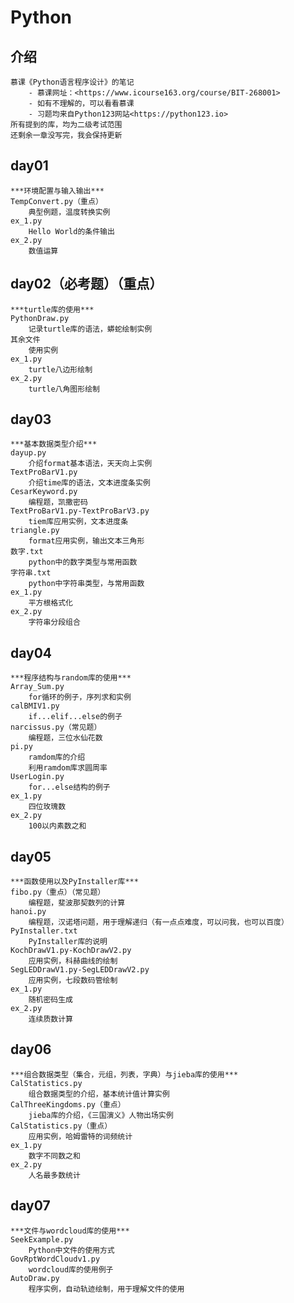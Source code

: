 # Python

## 介绍

    慕课《Python语言程序设计》的笔记
        - 慕课网址：<https://www.icourse163.org/course/BIT-268001>
        - 如有不理解的，可以看看慕课
        - 习题均来自Python123网站<https://python123.io>
    所有提到的库，均为二级考试范围
    还剩余一章没写完，我会保持更新

## day01

    ***环境配置与输入输出***
    TempConvert.py（重点）
        典型例题，温度转换实例
    ex_1.py
        Hello World的条件输出
    ex_2.py
        数值运算

## day02（必考题）（重点）

    ***turtle库的使用***
    PythonDraw.py
        记录turtle库的语法，蟒蛇绘制实例
    其余文件
        使用实例
    ex_1.py
        turtle八边形绘制
    ex_2.py
        turtle八角图形绘制

## day03

    ***基本数据类型介绍***
    dayup.py
        介绍format基本语法，天天向上实例
    TextProBarV1.py
        介绍time库的语法，文本进度条实例
    CesarKeyword.py
        编程题，凯撒密码
    TextProBarV1.py-TextProBarV3.py
        tiem库应用实例，文本进度条
    triangle.py
        format应用实例，输出文本三角形
    数字.txt
        python中的数字类型与常用函数
    字符串.txt
        python中字符串类型，与常用函数
    ex_1.py
        平方根格式化
    ex_2.py
        字符串分段组合

## day04

    ***程序结构与random库的使用***
    Array_Sum.py
        for循环的例子，序列求和实例
    calBMIV1.py
        if...elif...else的例子
    narcissus.py（常见题）
        编程题，三位水仙花数
    pi.py
        ramdom库的介绍
        利用ramdom库求圆周率
    UserLogin.py
        for...else结构的例子
    ex_1.py
        四位玫瑰数
    ex_2.py
        100以内素数之和

## day05

    ***函数使用以及PyInstaller库***
    fibo.py（重点）（常见题）
        编程题，斐波那契数列的计算
    hanoi.py
        编程题，汉诺塔问题，用于理解递归（有一点点难度，可以问我，也可以百度）
    PyInstaller.txt
        PyInstaller库的说明
    KochDrawV1.py-KochDrawV2.py
        应用实例，科赫曲线的绘制
    SegLEDDrawV1.py-SegLEDDrawV2.py
        应用实例，七段数码管绘制
    ex_1.py
        随机密码生成
    ex_2.py
        连续质数计算

## day06

    ***组合数据类型（集合，元组，列表，字典）与jieba库的使用***
    CalStatistics.py
        组合数据类型的介绍，基本统计值计算实例
    CalThreeKingdoms.py（重点）
        jieba库的介绍，《三国演义》人物出场实例
    CalStatistics.py（重点）
        应用实例，哈姆雷特的词频统计
    ex_1.py
        数字不同数之和
    ex_2.py
        人名最多数统计

## day07

    ***文件与wordcloud库的使用***
    SeekExample.py
        Python中文件的使用方式
    GovRptWordCloudv1.py
        wordcloud库的使用例子
    AutoDraw.py
        程序实例，自动轨迹绘制，用于理解文件的使用
